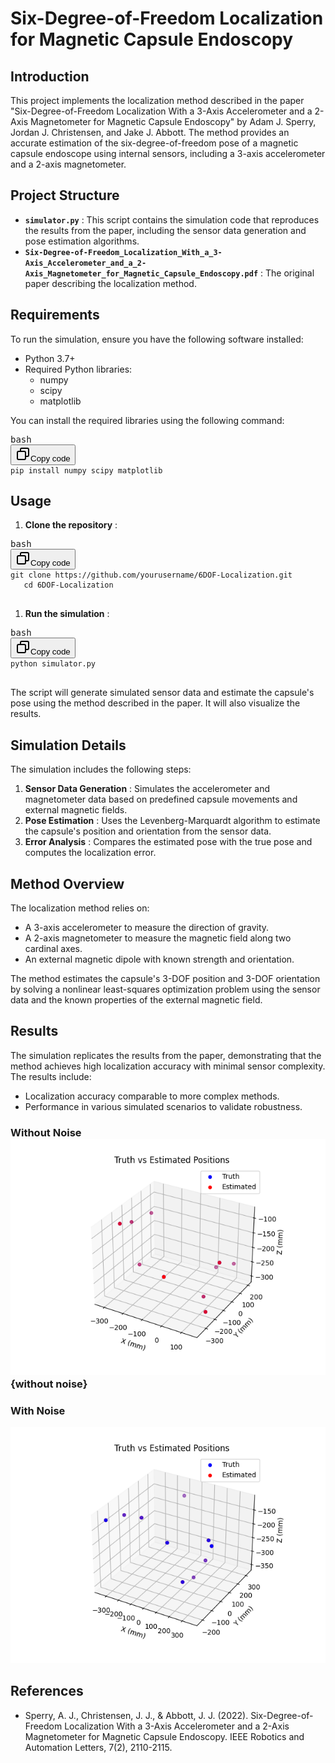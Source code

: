 # Six-Degree-of-Freedom Localization for Magnetic Capsule Endoscopy

## Introduction

This project implements the localization method described in the paper "Six-Degree-of-Freedom Localization With a 3-Axis Accelerometer and a 2-Axis Magnetometer for Magnetic Capsule Endoscopy" by Adam J. Sperry, Jordan J. Christensen, and Jake J. Abbott. The method provides an accurate estimation of the six-degree-of-freedom pose of a magnetic capsule endoscope using internal sensors, including a 3-axis accelerometer and a 2-axis magnetometer.

## Project Structure

* **`simulator.py`** : This script contains the simulation code that reproduces the results from the paper, including the sensor data generation and pose estimation algorithms.
* **`Six-Degree-of-Freedom_Localization_With_a_3-Axis_Accelerometer_and_a_2-Axis_Magnetometer_for_Magnetic_Capsule_Endoscopy.pdf`** : The original paper describing the localization method.

## Requirements

To run the simulation, ensure you have the following software installed:

* Python 3.7+
* Required Python libraries:
  * numpy
  * scipy
  * matplotlib

You can install the required libraries using the following command:

<pre><div class="dark bg-gray-950 rounded-md border-[0.5px] border-token-border-medium"><div class="flex items-center relative text-token-text-secondary bg-token-main-surface-secondary px-4 py-2 text-xs font-sans justify-between rounded-t-md"><span>bash</span><div class="flex items-center"><span class="" data-state="closed"><button class="flex gap-1 items-center"><svg xmlns="http://www.w3.org/2000/svg" width="24" height="24" fill="none" viewBox="0 0 24 24" class="icon-sm"><path fill="currentColor" fill-rule="evenodd" d="M7 5a3 3 0 0 1 3-3h9a3 3 0 0 1 3 3v9a3 3 0 0 1-3 3h-2v2a3 3 0 0 1-3 3H5a3 3 0 0 1-3-3v-9a3 3 0 0 1 3-3h2zm2 2h5a3 3 0 0 1 3 3v5h2a1 1 0 0 0 1-1V5a1 1 0 0 0-1-1h-9a1 1 0 0 0-1 1zM5 9a1 1 0 0 0-1 1v9a1 1 0 0 0 1 1h9a1 1 0 0 0 1-1v-9a1 1 0 0 0-1-1z" clip-rule="evenodd"></path></svg>Copy code</button></span></div></div><div class="overflow-y-auto p-4 text-left undefined" dir="ltr"><code class="!whitespace-pre hljs language-bash">pip install numpy scipy matplotlib
</code></div></div></pre>

## Usage

1. **Clone the repository** :

<pre><div class="dark bg-gray-950 rounded-md border-[0.5px] border-token-border-medium"><div class="flex items-center relative text-token-text-secondary bg-token-main-surface-secondary px-4 py-2 text-xs font-sans justify-between rounded-t-md"><span>bash</span><div class="flex items-center"><span class="" data-state="closed"><button class="flex gap-1 items-center"><svg xmlns="http://www.w3.org/2000/svg" width="24" height="24" fill="none" viewBox="0 0 24 24" class="icon-sm"><path fill="currentColor" fill-rule="evenodd" d="M7 5a3 3 0 0 1 3-3h9a3 3 0 0 1 3 3v9a3 3 0 0 1-3 3h-2v2a3 3 0 0 1-3 3H5a3 3 0 0 1-3-3v-9a3 3 0 0 1 3-3h2zm2 2h5a3 3 0 0 1 3 3v5h2a1 1 0 0 0 1-1V5a1 1 0 0 0-1-1h-9a1 1 0 0 0-1 1zM5 9a1 1 0 0 0-1 1v9a1 1 0 0 0 1 1h9a1 1 0 0 0 1-1v-9a1 1 0 0 0-1-1z" clip-rule="evenodd"></path></svg>Copy code</button></span></div></div><div class="overflow-y-auto p-4 text-left undefined" dir="ltr"><code class="!whitespace-pre hljs language-bash">git clone https://github.com/yourusername/6DOF-Localization.git
   cd 6DOF-Localization
   </code></div></div></pre>

1. **Run the simulation** :

<pre><div class="dark bg-gray-950 rounded-md border-[0.5px] border-token-border-medium"><div class="flex items-center relative text-token-text-secondary bg-token-main-surface-secondary px-4 py-2 text-xs font-sans justify-between rounded-t-md"><span>bash</span><div class="flex items-center"><span class="" data-state="closed"><button class="flex gap-1 items-center"><svg xmlns="http://www.w3.org/2000/svg" width="24" height="24" fill="none" viewBox="0 0 24 24" class="icon-sm"><path fill="currentColor" fill-rule="evenodd" d="M7 5a3 3 0 0 1 3-3h9a3 3 0 0 1 3 3v9a3 3 0 0 1-3 3h-2v2a3 3 0 0 1-3 3H5a3 3 0 0 1-3-3v-9a3 3 0 0 1 3-3h2zm2 2h5a3 3 0 0 1 3 3v5h2a1 1 0 0 0 1-1V5a1 1 0 0 0-1-1h-9a1 1 0 0 0-1 1zM5 9a1 1 0 0 0-1 1v9a1 1 0 0 0 1 1h9a1 1 0 0 0 1-1v-9a1 1 0 0 0-1-1z" clip-rule="evenodd"></path></svg>Copy code</button></span></div></div><div class="overflow-y-auto p-4 text-left undefined" dir="ltr"><code class="!whitespace-pre hljs language-bash">python simulator.py
   </code></div></div></pre>

   The script will generate simulated sensor data and estimate the capsule's pose using the method described in the paper. It will also visualize the results.

## Simulation Details

The simulation includes the following steps:

1. **Sensor Data Generation** : Simulates the accelerometer and magnetometer data based on predefined capsule movements and external magnetic fields.
2. **Pose Estimation** : Uses the Levenberg-Marquardt algorithm to estimate the capsule's position and orientation from the sensor data.
3. **Error Analysis** : Compares the estimated pose with the true pose and computes the localization error.

## Method Overview

The localization method relies on:

* A 3-axis accelerometer to measure the direction of gravity.
* A 2-axis magnetometer to measure the magnetic field along two cardinal axes.
* An external magnetic dipole with known strength and orientation.

The method estimates the capsule's 3-DOF position and 3-DOF orientation by solving a nonlinear least-squares optimization problem using the sensor data and the known properties of the external magnetic field.

## Results

The simulation replicates the results from the paper, demonstrating that the method achieves high localization accuracy with minimal sensor complexity. The results include:

* Localization accuracy comparable to more complex methods.
* Performance in various simulated scenarios to validate robustness.

### Without Noise![figure ](./figures/sim.png) {without noise}

### With Noise

![with noise](./figures/sim_noise.png)


## References

* Sperry, A. J., Christensen, J. J., & Abbott, J. J. (2022). Six-Degree-of-Freedom Localization With a 3-Axis Accelerometer and a 2-Axis Magnetometer for Magnetic Capsule Endoscopy. IEEE Robotics and Automation Letters, 7(2), 2110-2115.
